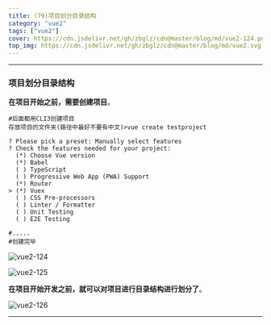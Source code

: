 ```yaml
---
title: (79)项目划分目录结构
category: "vue2"
tags: ["vue2"]
cover: https://cdn.jsdelivr.net/gh/zbglz/cdn@master/blog/md/vue2-124.png
top_img: https://cdn.jsdelivr.net/gh/zbglz/cdn@master/blog/md/vue2.svg
---
```


***

### 项目划分目录结构

**在项目开始之前，需要创建项目**。


    #后面都用CLI3创建项目
    存放项目的文件夹(路径中最好不要有中文)>vue create testproject
    
    ? Please pick a preset: Manually select features
    ? Check the features needed for your project:
      (*) Choose Vue version
      (*) Babel
      ( ) TypeScript
      ( ) Progressive Web App (PWA) Support
      (*) Router
    > (*) Vuex
      ( ) CSS Pre-processors
      ( ) Linter / Formatter
      ( ) Unit Testing
      ( ) E2E Testing
    
    #.....
    #创建完毕

![vue2-124](https://cdn.jsdelivr.net/gh/zbglz/cdn@master/blog/md/vue2-124.png)

![vue2-125](https://cdn.jsdelivr.net/gh/zbglz/cdn@master/blog/md/vue2-125.png)

**在项目开始开发之前，就可以对项目进行目录结构进行划分了**。

![vue2-126](https://cdn.jsdelivr.net/gh/zbglz/cdn@master/blog/md/vue2-126.png)


***